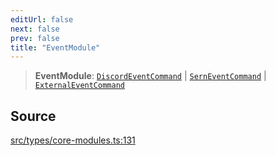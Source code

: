 ```yaml
---
editUrl: false
next: false
prev: false
title: "EventModule"
---
```


> **EventModule**: [`DiscordEventCommand`](/api/interfaces/discordeventcommand/) \| [`SernEventCommand`](/api/interfaces/serneventcommand/) \| [`ExternalEventCommand`](/api/interfaces/externaleventcommand/)

## Source

[src/types/core-modules.ts:131](https://github.com/sern-handler/handler/blob/91b3768e376cfe22ec37d8ab44f4e4a4dfe8a1e8/src/types/core-modules.ts#L131)
